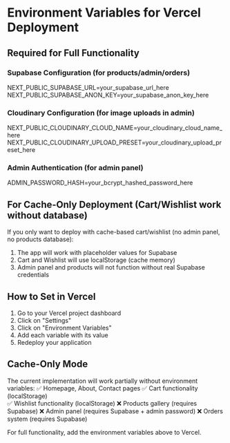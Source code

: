 # Environment Variables for Vercel Deployment

## Required for Full Functionality

### Supabase Configuration (for products/admin/orders)
NEXT_PUBLIC_SUPABASE_URL=your_supabase_url_here
NEXT_PUBLIC_SUPABASE_ANON_KEY=your_supabase_anon_key_here

### Cloudinary Configuration (for image uploads in admin)
NEXT_PUBLIC_CLOUDINARY_CLOUD_NAME=your_cloudinary_cloud_name_here
NEXT_PUBLIC_CLOUDINARY_UPLOAD_PRESET=your_cloudinary_upload_preset_here

### Admin Authentication (for admin panel)
ADMIN_PASSWORD_HASH=your_bcrypt_hashed_password_here

## For Cache-Only Deployment (Cart/Wishlist work without database)

If you only want to deploy with cache-based cart/wishlist (no admin panel, no products database):

1. The app will work with placeholder values for Supabase
2. Cart and Wishlist will use localStorage (cache memory)
3. Admin panel and products will not function without real Supabase credentials

## How to Set in Vercel

1. Go to your Vercel project dashboard
2. Click on "Settings" 
3. Click on "Environment Variables"
4. Add each variable with its value
5. Redeploy your application

## Cache-Only Mode

The current implementation will work partially without environment variables:
✅ Homepage, About, Contact pages
✅ Cart functionality (localStorage)  
✅ Wishlist functionality (localStorage)
❌ Products gallery (requires Supabase)
❌ Admin panel (requires Supabase + admin password)
❌ Orders system (requires Supabase)

For full functionality, add the environment variables above to Vercel.
